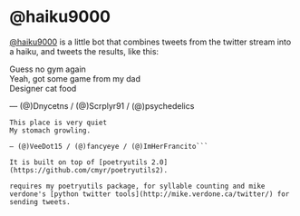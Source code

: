 @haiku9000
========

[@haiku9000](http://twitter.com/haiku9000) is a little bot that combines tweets from the twitter stream into a haiku, and tweets the results, like this:

Guess no gym again  
Yeah, got some game from my dad  
Designer cat food

— (@)Dnycetns / (@)Scrplyr91 / (@)psychedelics

```I Lost My Stuff Now
This place is very quiet
My stomach growling.

— (@)VeeDot15 / (@)fancyeye / (@)ImHerFrancito```

It is built on top of [poetryutils 2.0](https://github.com/cmyr/poetryutils2). 

requires my poetryutils package, for syllable counting and mike verdone's [python twitter tools](http://mike.verdone.ca/twitter/) for sending tweets.


